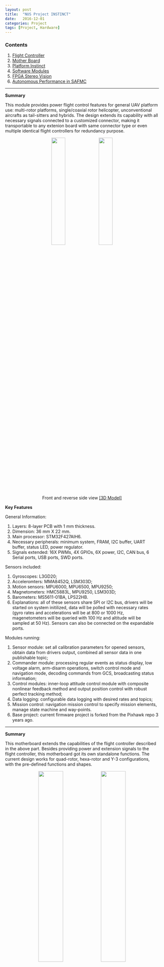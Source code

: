 ```yaml
---
layout: post
title:  "NUS Project INSTINCT"
date:   2016-12-01
categories: Project
tags: [Project, Hardware]
---
```


### Contents

1. [Flight Controller](#flightController)
2. [Mother Board](#motherboard)
3. [Platform Instinct](#platformInstinct)
4. [Software Modules](#software)
5. [FPGA Stereo Vision](#fpga)
6. [Autonomous Performance in SAFMC](#auto)

___

<a name = "flightController"></a>

**Summary**

This module provides power flight control features for general UAV platform use: multi-rotor platforms, single/coaxial rotor helicopter, unconventional aircrafts as tail-sitters and hybrids. The design extends its capability with all necessary signals connected to a customized connector, making it transportable to any extenion board with same connector type or even multiple identical flight controllers for redundancy purpose.

<center>
<img src="/public/figures/project/instinct_fc_1.JPG" style="width:30%">
<img src="/public/figures/project/instinct_fc_2.JPG" style="width:30%">
</center>
<center>Front and reverse side view <a href="https://grabcad.com/library/adaptive-flight-controller-1">[3D Model]</a></center>

**Key Features**

General Information:

1. Layers: 8-layer PCB with 1 mm thickness. 
2. Dimension: 36 mm X 22 mm.
3. Main processor: STM32F427AIH6.
4. Necessary peripherals: minimum system, FRAM, I2C buffer, UART buffer, status LED, power regulator.
5. Signals extended: 16X PWMs, 4X GPIOs, 6X power, I2C, CAN bus, 6 Serial ports, USB ports, SWD ports.

Sensors included:

1. Gyroscopes: L3GD20;
2. Acceleromters: MMA8452Q, LSM303D;
3. Motion sensors: MPU6000, MPU6500, MPU9250;
4. Magnetometers: HMC5883L, MPU9250, LSM303D;
5. Barometers: MS5611-01BA, LPS22HB.
6. Explanations: all of these sensors share SPI or I2C bus, drivers will be started on system initilized, data will be polled with necessary rates (gyro rates and accelerations will be at 800 or 1000 Hz, magenetometers will be queried with 100 Hz and altitude will be sampled at 50 Hz). Sensors can also be connected on the expandable ports.

Modules running:

1. Sensor module: set all calibration parameters for opened sensors, obtain data from drivers output, combined all sensor data in one publishable topic;
2. Commander module: processing regular events as status display, low voltage alarm, arm-disarm operations, switch control mode and navigation mode, decoding commands from GCS, broadcasting status information;
3. Control modules: inner-loop attitude control module with composite nonlinear feedback method and output position control with robust perfect tracking method;
4. Data logging: configurable data logging with desired rates and topics;
5. Mission control: navigation mission control to specify mission elements, manage state machine and way-points. 
6. Base project: current firmware project is forked from the Pixhawk repo 3 years ago.

___

<a name = "motherboard"></a>

**Summary**

This motherboard extends the capabilities of the flight controller described in the above part. Besides providing power and extension signals to the flight controller, this motherboard got its own standalone functions. The current design works for quad-rotor, hexa-rotor and Y-3 configurations, with the pre-defined functions and shapes. 

<center>
<img src="/public/figures/project/instinct_mth_1.JPG" style="width:40%">
<img src="/public/figures/project/instinct_mth_2.JPG" style="width:40%">
</center>
<center>Front and reverse side view <a href="https://grabcad.com/library/motherboard-for-project-instinct-1">[3D Model]</a></center>

General Information:

1. Layers: 6-layer PCB with 1 mm thickness. 
2. Dimension: 95 mm X 95 mm.
3. Power rails: input 2-cell to 4-cell battery, output 12V/1A, dual 5V/4.5A and 3.3V/1A power.

Functions extended:

1. GPS: integrated u-blox GPS m8 series receiver and antenna, with backup power supply.
2. Serial to Wi-Fi device: ESP8266 based tiny serial to Wi-Fi module for data downloading and command uploading. 
3. S-bus receiver: compatible with Futaba S-bus receiver module. 
4. ESCs: 6X 3-phase brushless DC motor ESCs, which supports PWM command mode and I2C command mode. The ESC is also able to report its status including voltage, current, temperature, and rpm. 
5. Other necessary parts: level shifter, protocol shifters, voltage and current sensing, board to wire connectors, etc.

Modules running:

1. Mavlink: communication module running on a specified UART prots and transmitted to GCS via serial to Wi-Fi device;
2. Servo output: PWMs/I2C bus connected to ESCs to transmit commands from controller for servo output;
3. PPM/S-bus: receiver input from RC transmitters, a UART device is allocated to S-bus input to decode the data, while PPM is a general timer function; 
4. Further peripherals: I2C bus will attached more devices (external magnetometers, range sensors, other MCUs), UART will be connected to upper-level CPU as Intel processor for more high level algorithm.

___

<a name = "platformInstinct"></a>

**Summary**

Below figures shows the overall assembly effect of the platform INSTINCT. With the flight controller and mother board, the hexa-copter is able to perform GPS guided navigation. Design has been verified with real flight test data besides the lab. 

<center>
<img src="/public/figures/project/instinct_hex_1.png" style="width:60%">
<img src="/public/figures/project/instinct_hex_2.png" style="width:60%">
</center>
<center>Top and side view</center>

Parameter table:

1. Measured: several parameters are measured, as mass, dimension and beam length;
2. Estimated: moment of inertia can be calculated with a simple experimental setup, i.e. 3-wire setup. Alternatively, they can be obtained with an estimated value from SolidWorks, given that density and mass of all components are correctly defined. 
3. Calculated: motor & propeller parameters are calculated with experiments, i.e. a tachometer and a pwm recorder to calculate motor steady state parameters, a load cell and a tachometer to calculate propeller thrust and torque parameters.

Controller stuff:

1. Modeling: nonlinearity involved by the kinematic part is handled once the current attitude and reference attitude is known, by the thrust-vector orientation method. Output of this part will be the pure 6-DOF dynamics, which can be handled with a standard method, feedback linearation with the estimated gyro rates.
2. Control: inner-loop attitude is controlled with a 200 Hz controller, which is realized with composite nonlinear feedback method. This method is suitable for fast dynamic plant for its high gain at large error and low gain at small error, that is to say, fast convergence rate at initial state and small overshoot when output is approaching reference. For outer loop, the robust perfect tracking method is used with an augmented plant definition. 

<center><iframe width="560" height="315" src="https://www.youtube.com/embed/bFXiUpcPxbg" frameborder="0" allowfullscreen></iframe></center>
<center>Explosion view of assembly process</center>

<center><iframe width="560" height="315" src="https://www.youtube.com/embed/uURoJApO9Ro" frameborder="0" allowfullscreen></iframe></center>
<center>Manual flight test</center>

___

<a name = "software"></a>

**Summary**

Software is the core of the whole project, as the brain to a human. According to the platform, an Intel Up-board is the main CPU for higher level intelligence. The output of sensors laser scanner and front-facing RGBD-camera Intel Realsense, are all directed into Intel Up-board for further processing. Below video is the handheld platform with a Realsense camera. ORB-SLAM is running onboard on ROS kinetic version. For laser scanner, Google SLAM or hector SLAM is used for this project. The future work will be fusion of multiple software node pose estimation results, along with the inertia measurements.

<center><iframe width="560" height="315" src="https://www.youtube.com/embed/srzCYUnKaMo" frameborder="0" allowfullscreen></iframe></center>
<center>Hand held platform SLAM result with <a href="http://webdiis.unizar.es/~raulmur/orbslam/">[ORB-SLAM]</a></center>

Modules list:

1. Flight controller firmware are processed on the MCU STM32F427, which necessary topics published to serial port and further to USB port of the upper level CPU.
2. In the upper level CPU Up-board, the whole system is running on ROS in Ubuntu system. ROS nodes are inter-connected to share information.
3. Application layer handles the user defined missions and state change conditions. The API layer defines necessary and basic functions such as takeoff and landing, fly to waypoint or fly a certain distance. SLAM and path planning layer includes the SLAM and planning nodes subscribing raw sensor information (laser scans and raw images) and publishing reference position points. Obstacle avoidance is also handled in this node where a local/global map is maintained for planning and loop closure purpose.
4. MAVROS is the interface between ROS and MAV platform using protocol Mavlink. 

<center>
<img src="/public/figures/project/uavsystem_1.jpg" style="width:70%">
</center>
 
<a name = "fpga"></a>

**Summary**

Field programmable gate array extends the ability of image processing by parallel processing and line synchronization. We use Xlinix Zync7020 supporting for dual-cemera drivers with high resolution and image pre-processing. Depth map estimation based on epi-polar geometry and ORB feature extraction are developed on this module. Further development of communication between FPGA module and Intel Upboard is still under progress. This module will replace the Intel Realsense as the forward facing vision system. The large view angle and high frame rate will enable fast processing, i.e. fast flight capability in dynamic environment.

___


<a name = "auto"></a>

**Summary**

The platform InstinCT is specially designed for GPS-denied environment navigation, catering for applications in unknown and realisitic scenarios. With different configuration of Lidar and visual sensors, we first demonstrated our capability in 2017 Singapore Amazing Flying Machine Competition category D2, the fully autonomous category, with the hexacopter drone performing autonomous navigation with a 30-meter Hokuyo laser range finder. This video shows the preparation of the competition, where all the efforts done are based on our group member's research work, on mission management, lidar SLAM, path planning and trajectory generation, state fusion, communication, flight control, and hardware integration. Thanks to the integration of Google cartographer, a lidar based SLAM, providing high frequency updating rate, loop closure detection and low computational consumption. 

<center><iframe width="560" height="315" src="https://www.youtube.com/embed/TZbpOoGi-JE" frameborder="0" allowfullscreen></iframe></center>
<center>Autonomous flight performance</center>

**Real Competition Scenario**

<center><iframe width="560" height="315" src="https://www.youtube.com/embed/l_Ys-ouD7VM" frameborder="0" allowfullscreen></iframe></center>
<center>Autonomous flight performance</center>